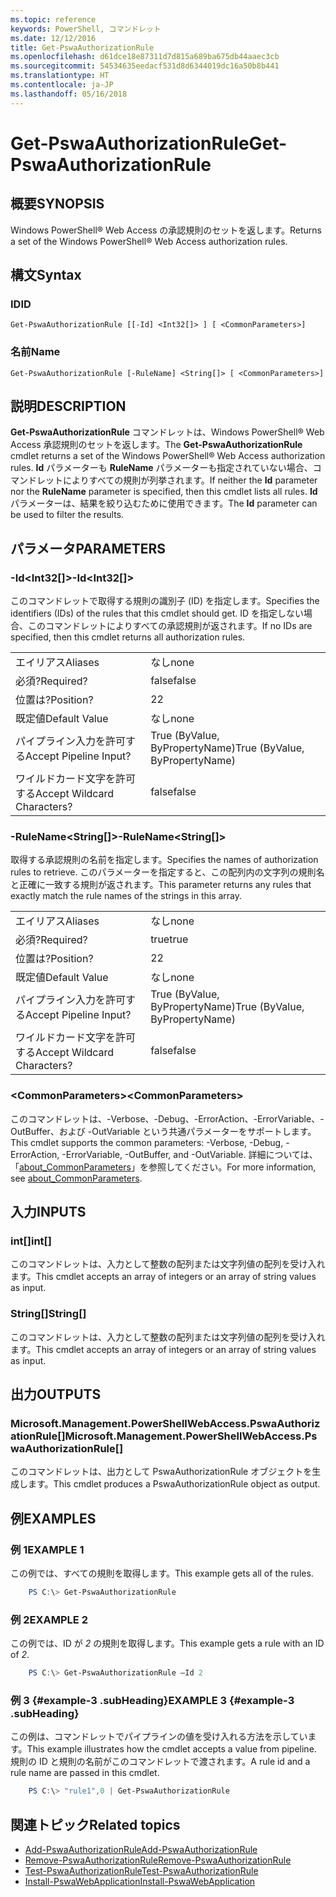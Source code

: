 ```yaml
---
ms.topic: reference
keywords: PowerShell, コマンドレット
ms.date: 12/12/2016
title: Get-PswaAuthorizationRule
ms.openlocfilehash: d61dce18e87311d7d815a689ba675db44aaec3cb
ms.sourcegitcommit: 54534635eedacf531d8d6344019dc16a50b8b441
ms.translationtype: HT
ms.contentlocale: ja-JP
ms.lasthandoff: 05/16/2018
---
```

# <a name="get-pswaauthorizationrule"></a><span data-ttu-id="a7312-103">Get-PswaAuthorizationRule</span><span class="sxs-lookup"><span data-stu-id="a7312-103">Get-PswaAuthorizationRule</span></span>

## <a name="synopsis"></a><span data-ttu-id="a7312-104">概要</span><span class="sxs-lookup"><span data-stu-id="a7312-104">SYNOPSIS</span></span>

<span data-ttu-id="a7312-105">Windows PowerShell® Web Access の承認規則のセットを返します。</span><span class="sxs-lookup"><span data-stu-id="a7312-105">Returns a set of the Windows PowerShell® Web Access authorization rules.</span></span>

## <a name="syntax"></a><span data-ttu-id="a7312-106">構文</span><span class="sxs-lookup"><span data-stu-id="a7312-106">Syntax</span></span>

### <a name="id"></a><span data-ttu-id="a7312-107">ID</span><span class="sxs-lookup"><span data-stu-id="a7312-107">ID</span></span>
```
Get-PswaAuthorizationRule [[-Id] <Int32[]> ] [ <CommonParameters>]
```

### <a name="name"></a><span data-ttu-id="a7312-108">名前</span><span class="sxs-lookup"><span data-stu-id="a7312-108">Name</span></span>
```
Get-PswaAuthorizationRule [-RuleName] <String[]> [ <CommonParameters>]
```

## <a name="description"></a><span data-ttu-id="a7312-109">説明</span><span class="sxs-lookup"><span data-stu-id="a7312-109">DESCRIPTION</span></span>

<span data-ttu-id="a7312-110">**Get-PswaAuthorizationRule** コマンドレットは、Windows PowerShell® Web Access 承認規則のセットを返します。</span><span class="sxs-lookup"><span data-stu-id="a7312-110">The **Get-PswaAuthorizationRule** cmdlet returns a set of the Windows PowerShell® Web Access authorization rules.</span></span>
<span data-ttu-id="a7312-111">**Id** パラメーターも **RuleName** パラメーターも指定されていない場合、コマンドレットによりすべての規則が列挙されます。</span><span class="sxs-lookup"><span data-stu-id="a7312-111">If neither the **Id** parameter nor the **RuleName** parameter is specified, then this cmdlet lists all rules.</span></span> <span data-ttu-id="a7312-112">**Id** パラメーターは、結果を絞り込むために使用できます。</span><span class="sxs-lookup"><span data-stu-id="a7312-112">The **Id** parameter can be used to filter the results.</span></span>

## <a name="parameters"></a><span data-ttu-id="a7312-113">パラメータ</span><span class="sxs-lookup"><span data-stu-id="a7312-113">PARAMETERS</span></span>

### <a name="-idltint32gt"></a><span data-ttu-id="a7312-114">-Id&lt;Int32\[\]&gt;</span><span class="sxs-lookup"><span data-stu-id="a7312-114">-Id&lt;Int32\[\]&gt;</span></span>

<span data-ttu-id="a7312-115">このコマンドレットで取得する規則の識別子 (ID) を指定します。</span><span class="sxs-lookup"><span data-stu-id="a7312-115">Specifies the identifiers (IDs) of the rules that this cmdlet should get.</span></span> <span data-ttu-id="a7312-116">ID を指定しない場合、このコマンドレットによりすべての承認規則が返されます。</span><span class="sxs-lookup"><span data-stu-id="a7312-116">If no IDs are specified, then this cmdlet returns all authorization rules.</span></span>

|||
|-|-|
| <span data-ttu-id="a7312-117">エイリアス</span><span class="sxs-lookup"><span data-stu-id="a7312-117">Aliases</span></span>                              | <span data-ttu-id="a7312-118">なし</span><span class="sxs-lookup"><span data-stu-id="a7312-118">none</span></span>                                 |
| <span data-ttu-id="a7312-119">必須?</span><span class="sxs-lookup"><span data-stu-id="a7312-119">Required?</span></span>                            | <span data-ttu-id="a7312-120">false</span><span class="sxs-lookup"><span data-stu-id="a7312-120">false</span></span>                                |
| <span data-ttu-id="a7312-121">位置は?</span><span class="sxs-lookup"><span data-stu-id="a7312-121">Position?</span></span>                            | <span data-ttu-id="a7312-122">2</span><span class="sxs-lookup"><span data-stu-id="a7312-122">2</span></span>                                    |
| <span data-ttu-id="a7312-123">既定値</span><span class="sxs-lookup"><span data-stu-id="a7312-123">Default Value</span></span>                        | <span data-ttu-id="a7312-124">なし</span><span class="sxs-lookup"><span data-stu-id="a7312-124">none</span></span>                                 |
| <span data-ttu-id="a7312-125">パイプライン入力を許可する</span><span class="sxs-lookup"><span data-stu-id="a7312-125">Accept Pipeline Input?</span></span>               | <span data-ttu-id="a7312-126">True (ByValue, ByPropertyName)</span><span class="sxs-lookup"><span data-stu-id="a7312-126">True (ByValue, ByPropertyName)</span></span>       |
| <span data-ttu-id="a7312-127">ワイルドカード文字を許可する</span><span class="sxs-lookup"><span data-stu-id="a7312-127">Accept Wildcard Characters?</span></span>          | <span data-ttu-id="a7312-128">false</span><span class="sxs-lookup"><span data-stu-id="a7312-128">false</span></span>                                |

### <a name="-rulenameltstringgt"></a><span data-ttu-id="a7312-129">-RuleName&lt;String\[\]&gt;</span><span class="sxs-lookup"><span data-stu-id="a7312-129">-RuleName&lt;String\[\]&gt;</span></span>

<span data-ttu-id="a7312-130">取得する承認規則の名前を指定します。</span><span class="sxs-lookup"><span data-stu-id="a7312-130">Specifies the names of authorization rules to retrieve.</span></span> <span data-ttu-id="a7312-131">このパラメーターを指定すると、この配列内の文字列の規則名と正確に一致する規則が返されます。</span><span class="sxs-lookup"><span data-stu-id="a7312-131">This parameter returns any rules that exactly match the rule names of the strings in this array.</span></span>

|||
|-|-|
| <span data-ttu-id="a7312-132">エイリアス</span><span class="sxs-lookup"><span data-stu-id="a7312-132">Aliases</span></span>                              | <span data-ttu-id="a7312-133">なし</span><span class="sxs-lookup"><span data-stu-id="a7312-133">none</span></span>                                 |
| <span data-ttu-id="a7312-134">必須?</span><span class="sxs-lookup"><span data-stu-id="a7312-134">Required?</span></span>                            | <span data-ttu-id="a7312-135">true</span><span class="sxs-lookup"><span data-stu-id="a7312-135">true</span></span>                                 |
| <span data-ttu-id="a7312-136">位置は?</span><span class="sxs-lookup"><span data-stu-id="a7312-136">Position?</span></span>                            | <span data-ttu-id="a7312-137">2</span><span class="sxs-lookup"><span data-stu-id="a7312-137">2</span></span>                                    |
| <span data-ttu-id="a7312-138">既定値</span><span class="sxs-lookup"><span data-stu-id="a7312-138">Default Value</span></span>                        | <span data-ttu-id="a7312-139">なし</span><span class="sxs-lookup"><span data-stu-id="a7312-139">none</span></span>                                 |
| <span data-ttu-id="a7312-140">パイプライン入力を許可する</span><span class="sxs-lookup"><span data-stu-id="a7312-140">Accept Pipeline Input?</span></span>               | <span data-ttu-id="a7312-141">True (ByValue, ByPropertyName)</span><span class="sxs-lookup"><span data-stu-id="a7312-141">True (ByValue, ByPropertyName)</span></span>       |
| <span data-ttu-id="a7312-142">ワイルドカード文字を許可する</span><span class="sxs-lookup"><span data-stu-id="a7312-142">Accept Wildcard Characters?</span></span>          | <span data-ttu-id="a7312-143">false</span><span class="sxs-lookup"><span data-stu-id="a7312-143">false</span></span>                                |

### <a name="ltcommonparametersgt"></a><span data-ttu-id="a7312-144">&lt;CommonParameters&gt;</span><span class="sxs-lookup"><span data-stu-id="a7312-144">&lt;CommonParameters&gt;</span></span>

<span data-ttu-id="a7312-145">このコマンドレットは、-Verbose、-Debug、-ErrorAction、-ErrorVariable、-OutBuffer、および -OutVariable という共通パラメーターをサポートします。</span><span class="sxs-lookup"><span data-stu-id="a7312-145">This cmdlet supports the common parameters: -Verbose, -Debug, -ErrorAction, -ErrorVariable, -OutBuffer, and -OutVariable.</span></span>
<span data-ttu-id="a7312-146">詳細については、「[about_CommonParameters](http://go.microsoft.com/fwlink/p/?LinkID=113216)」を参照してください。</span><span class="sxs-lookup"><span data-stu-id="a7312-146">For more information, see [about_CommonParameters](http://go.microsoft.com/fwlink/p/?LinkID=113216).</span></span>

## <a name="inputs"></a><span data-ttu-id="a7312-147">入力</span><span class="sxs-lookup"><span data-stu-id="a7312-147">INPUTS</span></span>

### <a name="int"></a><span data-ttu-id="a7312-148">int\[\]</span><span class="sxs-lookup"><span data-stu-id="a7312-148">int\[\]</span></span>

<span data-ttu-id="a7312-149">このコマンドレットは、入力として整数の配列または文字列値の配列を受け入れます。</span><span class="sxs-lookup"><span data-stu-id="a7312-149">This cmdlet accepts an array of integers or an array of string values as input.</span></span>

### <a name="string"></a><span data-ttu-id="a7312-150">String\[\]</span><span class="sxs-lookup"><span data-stu-id="a7312-150">String\[\]</span></span>

<span data-ttu-id="a7312-151">このコマンドレットは、入力として整数の配列または文字列値の配列を受け入れます。</span><span class="sxs-lookup"><span data-stu-id="a7312-151">This cmdlet accepts an array of integers or an array of string values as input.</span></span>

## <a name="outputs"></a><span data-ttu-id="a7312-152">出力</span><span class="sxs-lookup"><span data-stu-id="a7312-152">OUTPUTS</span></span>

### <a name="microsoftmanagementpowershellwebaccesspswaauthorizationrule"></a><span data-ttu-id="a7312-153">Microsoft.Management.PowerShellWebAccess.PswaAuthorizationRule\[\]</span><span class="sxs-lookup"><span data-stu-id="a7312-153">Microsoft.Management.PowerShellWebAccess.PswaAuthorizationRule\[\]</span></span>

<span data-ttu-id="a7312-154">このコマンドレットは、出力として PswaAuthorizationRule オブジェクトを生成します。</span><span class="sxs-lookup"><span data-stu-id="a7312-154">This cmdlet produces a PswaAuthorizationRule object as output.</span></span>


## <a name="examples"></a><span data-ttu-id="a7312-155">例</span><span class="sxs-lookup"><span data-stu-id="a7312-155">EXAMPLES</span></span>

### <a name="example-1"></a><span data-ttu-id="a7312-156">例 1</span><span class="sxs-lookup"><span data-stu-id="a7312-156">EXAMPLE 1</span></span>

<span data-ttu-id="a7312-157">この例では、すべての規則を取得します。</span><span class="sxs-lookup"><span data-stu-id="a7312-157">This example gets all of the rules.</span></span>

```PowerShell
    PS C:\> Get-PswaAuthorizationRule
```

### <a name="example-2"></a><span data-ttu-id="a7312-158">例 2</span><span class="sxs-lookup"><span data-stu-id="a7312-158">EXAMPLE 2</span></span>

<span data-ttu-id="a7312-159">この例では、ID が *2* の規則を取得します。</span><span class="sxs-lookup"><span data-stu-id="a7312-159">This example gets a rule with an ID of *2*.</span></span>

```PowerShell
    PS C:\> Get-PswaAuthorizationRule –Id 2
```

### <a name="example-3-example-3-subheading"></a><span data-ttu-id="a7312-160">例 3 {#example-3 .subHeading}</span><span class="sxs-lookup"><span data-stu-id="a7312-160">EXAMPLE 3 {#example-3 .subHeading}</span></span>

<span data-ttu-id="a7312-161">この例は、コマンドレットでパイプラインの値を受け入れる方法を示しています。</span><span class="sxs-lookup"><span data-stu-id="a7312-161">This example illustrates how the cmdlet accepts a value from pipeline.</span></span>
<span data-ttu-id="a7312-162">規則の ID と規則の名前がこのコマンドレットで渡されます。</span><span class="sxs-lookup"><span data-stu-id="a7312-162">A rule id and a rule name are passed in this cmdlet.</span></span>

```PowerShell
    PS C:\> "rule1",0 | Get-PswaAuthorizationRule
```

## <a name="related-topics"></a><span data-ttu-id="a7312-163">関連トピック</span><span class="sxs-lookup"><span data-stu-id="a7312-163">Related topics</span></span>

- [<span data-ttu-id="a7312-164">Add-PswaAuthorizationRule</span><span class="sxs-lookup"><span data-stu-id="a7312-164">Add-PswaAuthorizationRule</span></span>](add-pswaauthorizationrule.md)
- [<span data-ttu-id="a7312-165">Remove-PswaAuthorizationRule</span><span class="sxs-lookup"><span data-stu-id="a7312-165">Remove-PswaAuthorizationRule</span></span>](remove-pswaauthorizationrule.md)
- [<span data-ttu-id="a7312-166">Test-PswaAuthorizationRule</span><span class="sxs-lookup"><span data-stu-id="a7312-166">Test-PswaAuthorizationRule</span></span>](test-pswaauthorizationrule.md)
- [<span data-ttu-id="a7312-167">Install-PswaWebApplication</span><span class="sxs-lookup"><span data-stu-id="a7312-167">Install-PswaWebApplication</span></span>](install-pswawebapplication.md)